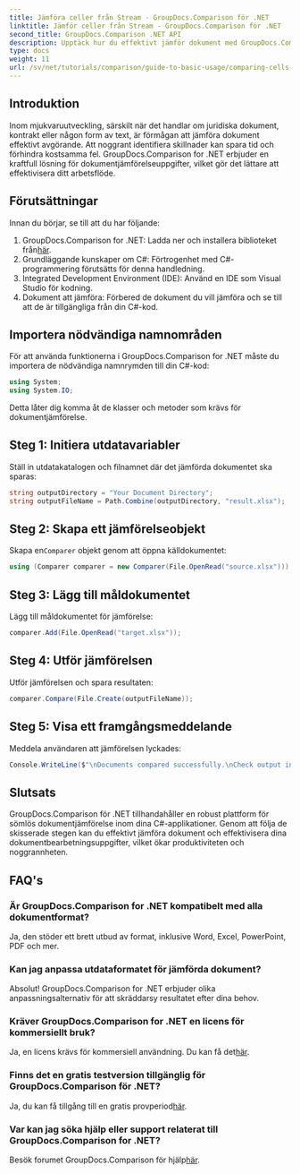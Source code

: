 ```yaml
---
title: Jämföra celler från Stream - GroupDocs.Comparison för .NET
linktitle: Jämför celler från Stream - GroupDocs.Comparison för .NET
second_title: GroupDocs.Comparison .NET API
description: Upptäck hur du effektivt jämför dokument med GroupDocs.Comparison för .NET. Den här omfattande guiden leder dig genom att importera namnområden, initiera jämförelsevariabler och utföra dokumentjämförelser steg för steg.
type: docs
weight: 11
url: /sv/net/tutorials/comparison/guide-to-basic-usage/comparing-cells-from-stream/
---
```

## Introduktion

Inom mjukvaruutveckling, särskilt när det handlar om juridiska dokument, kontrakt eller någon form av text, är förmågan att jämföra dokument effektivt avgörande. Att noggrant identifiera skillnader kan spara tid och förhindra kostsamma fel. GroupDocs.Comparison for .NET erbjuder en kraftfull lösning för dokumentjämförelseuppgifter, vilket gör det lättare att effektivisera ditt arbetsflöde.

## Förutsättningar

Innan du börjar, se till att du har följande:

1.  GroupDocs.Comparison for .NET: Ladda ner och installera biblioteket från[här](https://releases.groupdocs.com/comparison/net/).
2. Grundläggande kunskaper om C#: Förtrogenhet med C#-programmering förutsätts för denna handledning.
3. Integrated Development Environment (IDE): Använd en IDE som Visual Studio för kodning.
4. Dokument att jämföra: Förbered de dokument du vill jämföra och se till att de är tillgängliga från din C#-kod.

## Importera nödvändiga namnområden

För att använda funktionerna i GroupDocs.Comparison for .NET måste du importera de nödvändiga namnrymden till din C#-kod:

```csharp
using System;
using System.IO;
```

Detta låter dig komma åt de klasser och metoder som krävs för dokumentjämförelse.

## Steg 1: Initiera utdatavariabler

Ställ in utdatakatalogen och filnamnet där det jämförda dokumentet ska sparas:

```csharp
string outputDirectory = "Your Document Directory";
string outputFileName = Path.Combine(outputDirectory, "result.xlsx");
```

## Steg 2: Skapa ett jämförelseobjekt

 Skapa en`Comparer` objekt genom att öppna källdokumentet:

```csharp
using (Comparer comparer = new Comparer(File.OpenRead("source.xlsx")))
```

## Steg 3: Lägg till måldokumentet

Lägg till måldokumentet för jämförelse:

```csharp
comparer.Add(File.OpenRead("target.xlsx"));
```

## Steg 4: Utför jämförelsen

Utför jämförelsen och spara resultaten:

```csharp
comparer.Compare(File.Create(outputFileName));
```

## Steg 5: Visa ett framgångsmeddelande

Meddela användaren att jämförelsen lyckades:

```csharp
Console.WriteLine($"\nDocuments compared successfully.\nCheck output in {outputDirectory}.");
```

## Slutsats

GroupDocs.Comparison för .NET tillhandahåller en robust plattform för sömlös dokumentjämförelse inom dina C#-applikationer. Genom att följa de skisserade stegen kan du effektivt jämföra dokument och effektivisera dina dokumentbearbetningsuppgifter, vilket ökar produktiviteten och noggrannheten.

## FAQ's

### Är GroupDocs.Comparison for .NET kompatibelt med alla dokumentformat?

Ja, den stöder ett brett utbud av format, inklusive Word, Excel, PowerPoint, PDF och mer.

### Kan jag anpassa utdataformatet för jämförda dokument?

Absolut! GroupDocs.Comparison for .NET erbjuder olika anpassningsalternativ för att skräddarsy resultatet efter dina behov.

### Kräver GroupDocs.Comparison for .NET en licens för kommersiellt bruk?

 Ja, en licens krävs för kommersiell användning. Du kan få det[här](https://purchase.groupdocs.com/buy).

### Finns det en gratis testversion tillgänglig för GroupDocs.Comparison för .NET?

 Ja, du kan få tillgång till en gratis provperiod[här](https://releases.groupdocs.com/).

### Var kan jag söka hjälp eller support relaterat till GroupDocs.Comparison for .NET?

Besök forumet GroupDocs.Comparison för hjälp[här](https://forum.groupdocs.com/c/comparison/12).